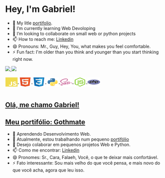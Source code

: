 # Hey, I'm Gabriel!

- 🔭 My litle <a href="https://gothmate.000webhostapp.com/" target="_blank">portifolio</a>.
- 🌱 I’m currently learning Web Devoloping
- 👯 I’m looking to collaborate on small web or python projects
- 📫 How to reach me: <a href="https://www.linkedin.com/in/gabriel-correia-dev/">Linkedin</a>
- 😄 Pronouns: Mr., Guy, Hey, You, what makes you feel comfortable.
- ⚡ Fun fact: I'm older than you think and younger than you start thinking right now.

<div>
  <a href="https://github.com/gothmate">
  <img height="180em" src="github-readme-stats-git-master-gothmate.vercel.app/api?username=gothmate&show_icons=true&theme=dark&include_all_commits=true&count_private=true">
  <img height="180em" src="github-readme-stats-git-master-gothmate.vercel.app/api/top-langs/?username=gothmate&layout=compact&langs_count=16&theme=dark"/>
</div>
  
<div style="display: inline_block"><br>
  <img align="center" alt="Js" height="30" width="40" src="https://raw.githubusercontent.com/devicons/devicon/master/icons/javascript/javascript-plain.svg">
  <img align="center" alt="HTML" height="30" width="40" src="https://raw.githubusercontent.com/devicons/devicon/master/icons/html5/html5-original.svg">
  <img align="center" alt="CSS" height="30" width="40" src="https://raw.githubusercontent.com/devicons/devicon/master/icons/css3/css3-original.svg">
  <img align="center" alt="Python" height="30" width="40" src="https://raw.githubusercontent.com/devicons/devicon/master/icons/python/python-original.svg">
  <img align="center" alt="sass" height="30" width="40" src="https://raw.githubusercontent.com/devicons/devicon/master/icons/sass/sass-original.svg">
  <img align="center" alt="node" height="30" width="40" src="https://raw.githubusercontent.com/devicons/devicon/master/icons/nodejs/nodejs-plain.svg">
  <img align="center" alt="CSS" height="30" width="40" src="https://raw.githubusercontent.com/devicons/devicon/master/icons/php/php-original.svg">
</div>
<br>  
  
## Olá, me chamo Gabriel!
  ## Meu portifólio: <a href="https://gothmate.000webhostapp.com" target="_blank">Gothmate</a>
  
 - 🌱 Aprendendo Desenvolvimento Web.
 - 🔭 Atualmente, estou trabalhando num pequeno <a href="https://gothmate.000webhostapp.com" target="_blank">portifólio</a>
 - 👯 Desejo colaborar em pequenos projetos Web e Python.
 - 📫 Como me encontrar: <a href="https://www.linkedin.com/in/gabriel-correia-dev/">Linkedin</a> 
 - 😄 Pronomes: Sr., Cara, Falaeh, Você, o que te deixar mais confortável.
 - ⚡ Fato interessante: Sou mais velho do que você pensa, e mais novo do que você acha, agora que leu isso.
